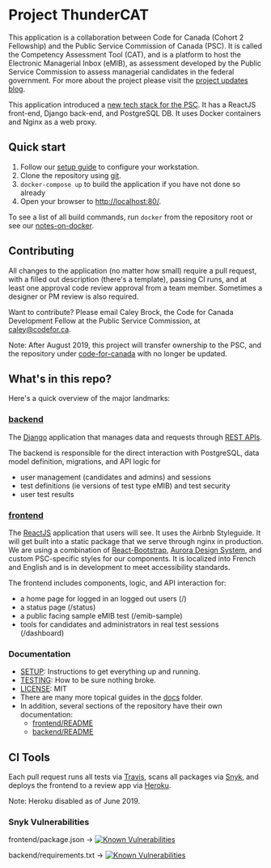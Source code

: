 # Project ThunderCAT

This application is a collaboration between Code for Canada (Cohort 2 Fellowship) and the Public Service Commission of Canada (PSC). It is called the Competency Assessment Tool (CAT), and is a platform to host the Electronic Managerial Inbox (eMIB), as assessment developed by the Public Service Commission to assess managerial candidates in the federal government. For more about the project please visit the [project updates blog](https://code-for-canada.github.io/psc-updates/).

This application introduced a [new tech stack for the PSC](https://code-for-canada.github.io/psc-updates/update-6/). It has a ReactJS front-end, Django back-end, and PostgreSQL DB. It uses Docker containers and Nginx as a web proxy.

## Quick start

1. Follow our [setup guide](./SETUP.md) to configure your workstation.
2. Clone the repository using [git](./doc/contributing-with-git.md).
3. `docker-compose up` to build the application if you have not done so already
4. Open your browser to [http://localhost:80/](http://localhost:80/).

To see a list of all build commands, run `docker` from the repository root or see our [notes-on-docker](./docs/notes-on-docker.md).

## Contributing

All changes to the application (no matter how small) require a pull request, with a filled out description (there's a template), passing CI runs, and at least one approval code review approval from a team member. Sometimes a designer or PM review is also required.

Want to contribute? Please email Caley Brock, the Code for Canada Development Fellow at the Public Service Commission, at caley@codefor.ca.

Note: After August 2019, this project will transfer ownership to the PSC, and the repository under [code-for-canada](https://github.com/code-for-canada) with no longer be updated.

## What's in this repo?

Here's a quick overview of the major landmarks:

### [backend](./backend)

The [Django](https://www.djangoproject.com/) application that manages data and requests through [REST APIs](https://www.django-rest-framework.org/).

The backend is responsible for the direct interaction with PostgreSQL, data model definition, migrations, and API logic for

- user management (candidates and admins) and sessions
- test definitions (ie versions of test type eMIB) and test security
- user test results

### [frontend](./frontend)

The [ReactJS](https://reactjs.org/) application that users will see. It uses the Airbnb Styleguide. It will get built into a static package that we serve through nginx in production.
We are using a combination of [React-Bootstrap](https://react-bootstrap.github.io/), [Aurora Design System](https://design.gccollab.ca/component), and custom PSC-specific styles for our components. It is localized into French and English and is in development to meet accessibility standards.

The frontend includes components, logic, and API interaction for:

- a home page for logged in an logged out users (/)
- a status page (/status)
- a public facing sample eMIB test (/emib-sample)
- tools for candidates and administrators in real test sessions (/dashboard)

### Documentation

- [SETUP](./SETUP.md): Instructions to get everything up and running.
- [TESTING](./TESTING.md): How to be sure nothing broke.
- [LICENSE](./LICENSE.md): MIT
- There are many more topical guides in the [docs](./docs) folder.
- In addition, several sections of the repository have their own documentation:
  - [frontend/README](./frontend/README.md)
  - [backend/README](./backend/README.md)

## CI Tools

Each pull request runs all tests via [Travis](https://travis-ci.org/), scans all packages via [Snyk](https://snyk.io/), and deploys the frontend to a review app via [Heroku](https://devcenter.heroku.com/articles/github-integration-review-apps).

Note: Heroku disabled as of June 2019.

### Snyk Vulnerabilities

frontend/package.json -> [![Known Vulnerabilities](https://snyk.io/test/github/code-for-canada/project-thundercat/badge.svg?targetFile=frontend%2Fpackage.json)](https://snyk.io/test/github/code-for-canada/project-thundercat?targetFile=frontend%2Fpackage.json)

backend/requirements.txt -> [![Known Vulnerabilities](https://snyk.io/test/github/code-for-canada/project-thundercat/badge.svg?targetFile=backend%2Frequirements.txt)](https://snyk.io/test/github/code-for-canada/project-thundercat?targetFile=backend%2Frequirements.txt)

